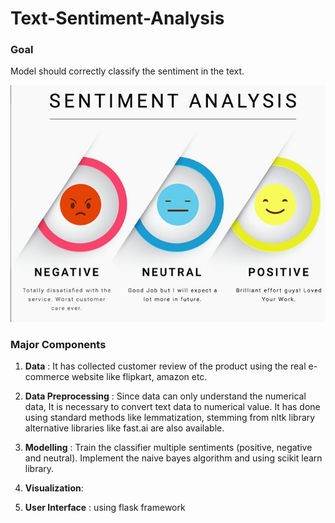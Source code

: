# Text-Sentiment-Analysis


### Goal

Model should correctly classify the sentiment in the text.

![](images/sentiment-fig.jpg)

### Major Components

1. **Data** : It has collected customer review of the product using the real e-commerce website like flipkart, amazon etc.

2. **Data Preprocessing** : Since data can only understand the numerical data, It is necessary to convert text data to numerical value. It has done using standard methods like lemmatization, stemming from nltk library alternative libraries like fast.ai are also available.

3. **Modelling** : Train the classifier multiple sentiments (positive, negative and neutral). Implement the naive bayes algorithm and using scikit learn library.

4. **Visualization**: 

5. **User Interface** : using flask framework
